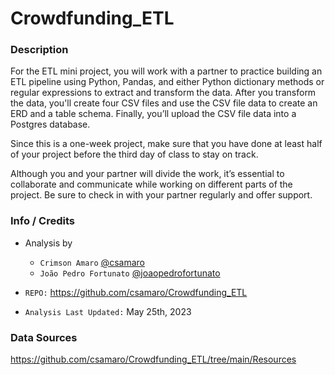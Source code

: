 # Crowdfunding_ETL

### Description
For the ETL mini project, you will work with a partner to practice building an ETL pipeline using Python, Pandas, and either Python dictionary methods or regular expressions to extract and transform the data. After you transform the data, you'll create four CSV files and use the CSV file data to create an ERD and a table schema. Finally, you’ll upload the CSV file data into a Postgres database.

Since this is a one-week project, make sure that you have done at least half of your project before the third day of class to stay on track.

Although you and your partner will divide the work, it’s essential to collaborate and communicate while working on different parts of the project. Be sure to check in with your partner regularly and offer support.


### Info / Credits

- Analysis by
   * `Crimson Amaro` [@csamaro](https://github.com/csamaro)
   * `João Pedro Fortunato` [@joaopedrofortunato](https://github.com/joaopedrofortunato)


- `REPO:` https://github.com/csamaro/Crowdfunding_ETL

- `Analysis Last Updated:` May 25th, 2023



### Data Sources
https://github.com/csamaro/Crowdfunding_ETL/tree/main/Resources

